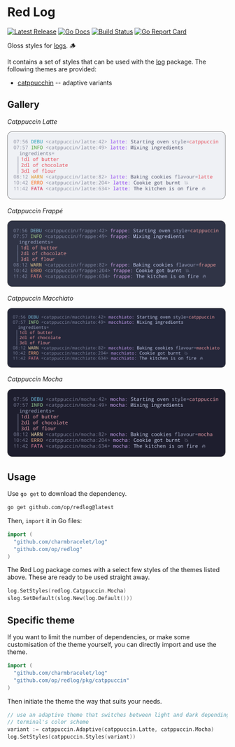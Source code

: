 # Red Log

<p>
    <a href="https://github.com/op/redlog/releases"><img src="https://img.shields.io/github/release/op/redlog.svg?filter=v*" alt="Latest Release"></a>
    <a href="https://pkg.go.dev/github.com/op/redlog?tab=doc"><img src="https://godoc.org/github.com/golang/gddo?status.svg" alt="Go Docs"></a>
    <a href="https://github.com/op/redlog/actions"><img src="https://github.com/op/redlog/workflows/build/badge.svg" alt="Build Status"></a>
    <a href="https://goreportcard.com/report/github.com/op/redlog"><img alt="Go Report Card" src="https://goreportcard.com/badge/github.com/op/redlog"></a>
</p>

Gloss styles for [logs][log]. 🪵

It contains a set of styles that can be used with the [log] package. The
following themes are provided:

* [catppucchin](https://catppuccin.com) -- adaptive variants

[log]: /charmbracelet/log

## Gallery

*Catppuccin Latte*

<picture>
    <img width="500" src="./assets/catppuccin-latte.svg" alt="catppuccin latte" />
</picture>

*Catppuccin Frappé*

<picture>
    <img width="500" src="./assets/catppuccin-frappe.svg" alt="catppuccin frappe" />
</picture>

*Catppuccin Macchiato*

<picture>
    <img width="500" src="./assets/catppuccin-macchiato.svg" alt="catppuccin macchiato" />
</picture>

*Catppuccin Mocha*

<picture>
    <img width="500" src="./assets/catppuccin-mocha.svg" alt="catppuccin mocha" />
</picture>

## Usage

Use `go get` to download the dependency.

```bash
go get github.com/op/redlog@latest
```

Then, `import` it in Go files:

```go
import (
  "github.com/charmbracelet/log"
  "github.com/op/redlog"
)
```

The Red Log package comes with a select few styles of the themes listed above.
These are ready to be used straight away.

```go
log.SetStyles(redlog.Catppuccin.Mocha)
slog.SetDefault(slog.New(log.Default()))
```

## Specific theme

If you want to limit the number of dependencies, or make some customisation of
the theme yourself, you can directly import and use the theme.

```go
import (
  "github.com/charmbracelet/log"
  "github.com/op/redlog/pkg/catppuccin"
)
```

Then initiate the theme the way that suits your needs.

```go
// use an adaptive theme that switches between light and dark depending on the
// terminal's color scheme
variant := catppuccin.Adaptive(catppuccin.Latte, catppuccin.Mocha)
log.SetStyles(catppuccin.Styles(variant))
```

